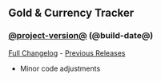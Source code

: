 ## Gold & Currency Tracker
### [@project-version@](https://github.com/diomsg-code/GoldCurrencyTracker/tree/@project-version@) (@build-date@)
[Full Changelog](https://github.com/diomsg-code/GoldCurrencyTracker/compare/@old-project-version@...@project-version@) - [Previous Releases](https://github.com/diomsg-code/GoldCurrencyTracker/releases)

- Minor code adjustments